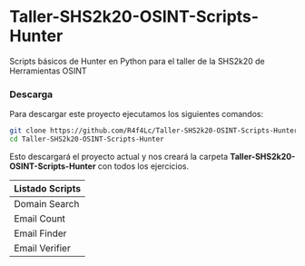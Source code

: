 # Taller-SHS2k20-OSINT-Scripts-Hunter
Scripts básicos de Hunter en Python para el taller de la SHS2k20 de Herramientas OSINT

### Descarga
Para descargar este proyecto ejecutamos los siguientes comandos: 

```sh
git clone https://github.com/R4f4Lc/Taller-SHS2k20-OSINT-Scripts-Hunter.git
cd Taller-SHS2k20-OSINT-Scripts-Hunter
```
Esto descargará el proyecto actual y nos creará la carpeta **Taller-SHS2k20-OSINT-Scripts-Hunter** con todos los ejercicios.

| Listado Scripts |
| ------ |
| Domain Search |
| Email Count |
| Email Finder |
| Email Verifier |

[Twitter]: <https://twitter.com/RafaLpeC/>
